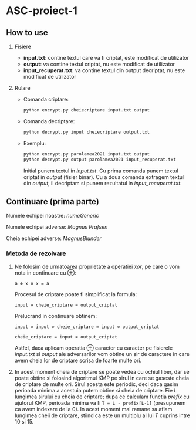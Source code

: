 # ASC-proiect-1

## How to use

1. Fisiere
  
    * **input.txt**: contine textul care va fi criptat, este modificat de utilizator
    * **output**: va contine textul criptat, nu este modificat de utilizator
    * **input_recuperat.txt**: va contine textul din output decriptat, nu este modificat de utilizator
  
2. Rulare

   * Comanda criptare:
    
      ```bash
      python encrypt.py cheiecriptare input.txt output
      ```
      
   * Comanda decriptare:
     
      ```bash
      python decrypt.py input cheiecriptare output.txt
      ```
       
   * Exemplu:
     
      ```bash
      python encrypt.py parolamea2021 input.txt output
      python decrypt.py output parolamea2021 input_recuperat.txt
      ```
      
      Initial punem textul in _input.txt_. Cu prima comanda punem textul criptat in _output_ (fisier binar). Cu a doua comanda extragem textul din _output_,
      il decriptam si punem rezultatul in _input_recuperat.txt_.
  
## Continuare (prima parte)

Numele echipei noastre: _numeGeneric_

Numele echipei adverse: _Magnus Prafsen_

Cheia echipei adverse: _MagnusBlunder_

### Metoda de rezolvare

1. Ne folosim de urmatoarea proprietate a operatiei _xor_, pe care o vom nota in continuare cu ⊕:

   ```a ⊕ x ⊕ x = a```
   
   Procesul de criptare poate fi simplificat la formula:
   
   ```input ⊕ cheie_criptare = output_criptat```
   
   Prelucrand in continuare obtinem:
   
   ```input ⊕ input ⊕ cheie_criptare = input ⊕ output_criptat```
   
   ```cheie_criptare = input ⊕ output_criptat```
   
   Astfel, daca aplicam operatia ⊕ caracter cu caracter pe fisierele _input.txt_ si _output_ ale adversarilor vom obtine un sir de caractere in care avem cheia lor de criptare scrisa de foarte multe ori.

2. In acest moment cheia de criptare se poate vedea cu ochiul liber, dar se poate obtine si folosind algoritmul KMP pe sirul in care se gaseste cheia de criptare de multe ori. 
   Sirul acesta este periodic, deci daca gasim perioada minima a acestuia putem obtine si cheia de criptare. Fie _L_ lungimea sirului cu cheia de criptare; dupa ce calculam functia _prefix_ cu ajutorul KMP, perioada minima va fi ```T = L - prefix[L-1]``` (presupunem ca avem indexare de la 0). 
   In acest moment mai ramane sa aflam lungimea cheii de criptare, stiind ca este un multiplu al lui _T_ cuprins intre 10 si 15.
